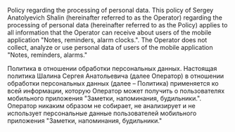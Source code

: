 Policy regarding the processing of personal data.
This policy of Sergey Anatolyevich Shalin (hereinafter referred to as the Operator) regarding the processing of personal data (hereinafter referred to as the Policy) applies to all information that the Operator can receive about users of the mobile application "Notes, reminders, alarm clocks.".
The Operator does not collect, analyze or use personal data of users of the mobile application "Notes, reminders, alarms."

Политика в отношении обработки персональных данных.
Настоящая политика Шалина Сергея Анатольевича (далее Оператор) в отношении обработки персональных данных (далее – Политика) применяется ко всей информации, которую Оператор может получить о пользователях мобильного приложения "Заметки, напоминания, будильники.".
Оператор никаким образом не собирает, не анализирует и не использует персональные данные пользователей мобильного приложения "Заметки, напоминания, будильники."
